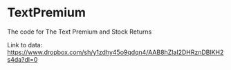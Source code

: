 # TextPremium
The code for The Text Premium and Stock Returns

Link to data: https://www.dropbox.com/sh/y1zdhy45o9qdqn4/AAB8hZlaI2DHRznDBlKH2s4da?dl=0

